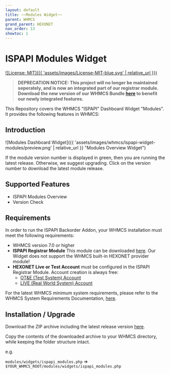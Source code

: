 ```yaml
---
layout: default
title: ~~Modules Widget~~
parent: WHMCS
grand_parent: HEXONET
nav_order: 13
showtoc: 1
---
```


# ISPAPI Modules Widget

[![License: MIT]({{ 'assets/images/License-MIT-blue.svg' | relative_url }})](//opensource.org/licenses/MIT)

> **DEPRECATION NOTICE: This project will no longer be maintained seperately, and is now an integrated part of our registrar module. Download the new version of our WHMCS Bundle [here](//github.com/centralnicgroup-opensource/rtldev-middleware-whmcs) to benefit our newly integrated features.**

This Repository covers the WHMCS "ISPAPI" Dashboard Widget "Modules". It provides the following features in WHMCS:

## Introduction

![Modules Dashboard Widget]({{ 'assets/images/whmcs/ispapi-widget-modules/preview.png' | relative_url }} "Modules Overview Widget")

If the module version number is displayed in green, then you are running the latest release. Otherwise, we suggest upgrading. Click on the version number to download the latest module release.

## Supported Features

* ISPAPI Modules Overview
* Version Check

## Requirements

In order to run the ISPAPI Backorder Addon, your WHMCS installation must meet the following requirements:

* WHMCS version 7.0 or higher
* **ISPAPI Registrar Module** This module can be downloaded [here](//github.com/centralnicgroup-opensource/rtldev-middleware-whmcs/raw/main/whmcs-cnic-bundle.zip). Our Widget does not support the WHMCS built-in HEXONET provider module!
* **HEXONET Live or Test Account** must be configured in the ISPAPI Registrar Module. Account creation is always free:
  * [OT&E (Test System) Account](//www.hexonet.net/signup-ote)
  * [LIVE (Real World System) Account](//www.hexonet.net/cart?signup=true)

For the latest WHMCS minimum system requirements, please refer to the WHMCS System Requirements Documentation, [here](//docs.whmcs.com/System_Requirements).

## Installation / Upgrade

Download the ZIP archive including the latest release version [here](//github.com/centralnicgroup-opensource/rtldev-middleware-whmcs/raw/main/whmcs-cnic-bundle.zip).

Copy the contents of the downloaded archive to your WHMCS directory, while keeping the folder structure intact.

e.g.

`modules/widgets/ispapi_modules.php` => `$YOUR_WHMCS_ROOT/modules/widgets/ispapi_modules.php`
